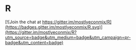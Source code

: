 # R

[![Join the chat at https://gitter.im/mostlyeconmix/R](https://badges.gitter.im/mostlyeconmix/R.svg)](https://gitter.im/mostlyeconmix/R?utm_source=badge&utm_medium=badge&utm_campaign=pr-badge&utm_content=badge)